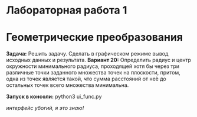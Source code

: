 # Лабораторная работа 1
# Геометрические преобразования
**Задача:** Решить задачу. Сделать в графическом режиме вывод исходных данных и результата.
**Вариант 20:** Определить радиус и центр окружности минимального радиуса, проходящей
хотя бы через три различные точки заданного множества точек на плоскости, притом,
одна из точек является такой, что сумма расстояний от неѐ до остальных точек всего
множества минимальна.

**Запуск в консоли:** python3 ui_func.py


*интерфейс убогий, я это знаю!*
